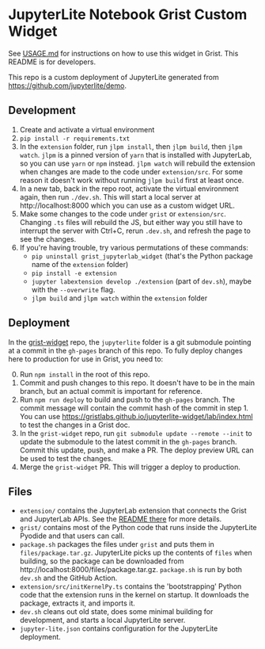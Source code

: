 # JupyterLite Notebook Grist Custom Widget

See [USAGE.md](./USAGE.md) for instructions on how to use this widget in Grist. This README is for developers.

This repo is a custom deployment of JupyterLite generated from https://github.com/jupyterlite/demo.

## Development

1. Create and activate a virtual environment
2. `pip install -r requirements.txt`
3. In the `extension` folder, run `jlpm install`, then `jlpm build`, then `jlpm watch`. `jlpm` is a pinned version of `yarn` that is installed with JupyterLab, so you can use `yarn` or `npm` instead. `jlpm watch` will rebuild the extension when changes are made to the code under `extension/src`. For some reason it doesn't work without running `jlpm build` first at least once.
4. In a new tab, back in the repo root, activate the virtual environment again, then run `./dev.sh`. This will start a local server at http://localhost:8000 which you can use as a custom widget URL.
5. Make some changes to the code under `grist` or `extension/src`. Changing `.ts` files will rebuild the JS, but either way you still have to interrupt the server with Ctrl+C, rerun `.dev.sh`, and refresh the page to see the changes.
6. If you're having trouble, try various permutations of these commands:
   - `pip uninstall grist_jupyterlab_widget` (that's the Python package name of the `extension` folder)
   - `pip install -e extension`
   - `jupyter labextension develop ./extension` (part of `dev.sh`), maybe with the `--overwrite` flag.
   - `jlpm build` and `jlpm watch` within the `extension` folder

## Deployment

In the [grist-widget](https://github.com/gristlabs/grist-widget) repo, the `jupyterlite` folder is a git submodule pointing at a commit in the `gh-pages` branch of this repo. To fully deploy changes here to production for use in Grist, you need to:

0. Run `npm install` in the root of this repo.
1. Commit and push changes to this repo. It doesn't have to be in the main branch, but an actual commit is important for reference.
2. Run `npm run deploy` to build and push to the `gh-pages` branch. The commit message will contain the commit hash of the commit in step 1. You can use https://gristlabs.github.io/jupyterlite-widget/lab/index.html to test the changes in a Grist doc.
3. In the `grist-widget` repo, run `git submodule update --remote --init` to update the submodule to the latest commit in the `gh-pages` branch. Commit this update, push, and make a PR. The deploy preview URL can be used to test the changes.
4. Merge the `grist-widget` PR. This will trigger a deploy to production.

## Files

- `extension/` contains the JupyterLab extension that connects the Grist and JupyterLab APIs. See the [README there](./extension/README.md) for more details.
- `grist/` contains most of the Python code that runs inside the JupyterLite Pyodide and that users can call.
- `package.sh` packages the files under `grist` and puts them in `files/package.tar.gz`. JupyterLite picks up the contents of `files` when building, so the package can be downloaded from http://localhost:8000/files/package.tar.gz. `package.sh` is run by both `dev.sh` and the GitHub Action.
- `extension/src/initKernelPy.ts` contains the 'bootstrapping' Python code that the extension runs in the kernel on startup. It downloads the package, extracts it, and imports it.
- `dev.sh` cleans out old state, does some minimal building for development, and starts a local JupyterLite server.
- `jupyter-lite.json` contains configuration for the JupyterLite deployment.
